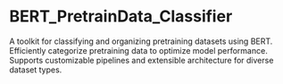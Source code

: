 # BERT_PretrainData_Classifier
A toolkit for classifying and organizing pretraining datasets using BERT. Efficiently categorize pretraining data to optimize model performance. Supports customizable pipelines and extensible architecture for diverse dataset types.
